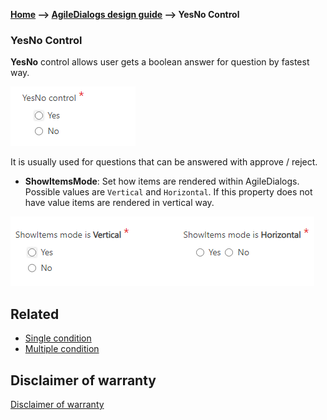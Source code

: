 __[Home](/) --> [AgileDialogs design guide](/guides/AgileDialogs-DesignGuide.md) --> YesNo Control__

### YesNo Control

**YesNo** control allows user gets a boolean answer for question by fastest way. 

![](../media/AgileDialogsDesignGuide/yesno_01.png)

It is usually used for questions that can be answered with approve / reject.

-   **ShowItemsMode**: Set  how items are rendered within AgileDialogs. Possible values are `Vertical` and `Horizontal`. If this property does not have value items are rendered in vertical way.

![](../media/AgileDialogsDesignGuide/yesno_02.png)


## Related

- [Single condition](../../ref/SingleCondition.md)
- [Multiple condition](../../ref/MultipleCondition.md)

## Disclaimer of warranty

[Disclaimer of warranty](DisclaimerOfWarranty.md)

